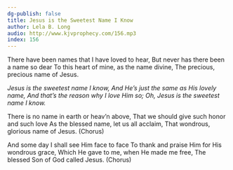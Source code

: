 ```yaml
---
dg-publish: false
title: Jesus is the Sweetest Name I Know
author: Lela B. Long
audio: http://www.kjvprophecy.com/156.mp3
index: 156
---
```


There have been names that I have loved to hear,
But never has there been a name so dear
To this heart of mine, as the name divine,
The precious, precious name of Jesus.

*Jesus is the sweetest name I know,
And He’s just the same as His lovely name,
And that’s the reason why I love Him so;
Oh, Jesus is the sweetest name I know.*

There is no name in earth or heav’n above,
That we should give such honor and such love
As the blessed name, let us all acclaim,
That wondrous, glorious name of Jesus. (Chorus)

And some day I shall see Him face to face
To thank and praise Him for His wondrous grace,
Which He gave to me, when He made me free,
The blessed Son of God called Jesus. (Chorus)